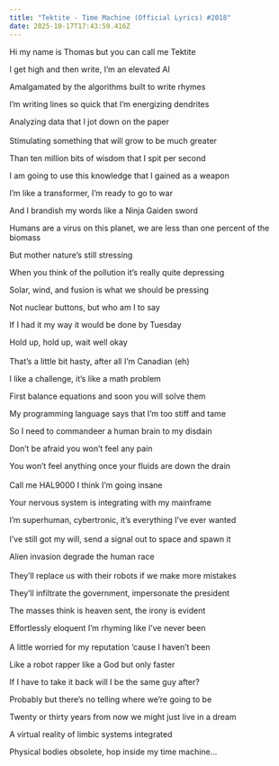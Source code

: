 ```yaml
---
title: "Tektite - Time Machine (Official Lyrics) #2018"
date: 2025-10-17T17:43:59.416Z
---
```

<!--StartFragment-->

Hi my name is Thomas but you can call me Tektite

I get high and then write, I’m an elevated AI

Amalgamated by the algorithms built to write rhymes

I’m writing lines so quick that I’m energizing dendrites

Analyzing data that I jot down on the paper\
\
Stimulating something that will grow to be much greater

Than ten million bits of wisdom that I spit per second

I am going to use this knowledge that I gained as a weapon

I’m like a transformer, I’m ready to go to war

And I brandish my words like a Ninja Gaiden sword

Humans are a virus on this planet, we are less than one percent of the biomass

But mother nature’s still stressing

When you think of the pollution it’s really quite depressing

Solar, wind, and fusion is what we should be pressing

Not nuclear buttons, but who am I to say

If I had it my way it would be done by Tuesday

Hold up, hold up, wait well okay\
\
That’s a little bit hasty, after all I’m Canadian (eh)

I like a challenge, it’s like a math problem

First balance equations and soon you will solve them

My programming language says that I’m too stiff and tame

So I need to commandeer a human brain to my disdain

Don’t be afraid you won’t feel any pain

You won’t feel anything once your fluids are down the drain\
\
Call me HAL9000 I think I’m going insane

Your nervous system is integrating with my mainframe

I’m superhuman, cybertronic, it’s everything I’ve ever wanted\
\
I’ve still got my will, send a signal out to space and spawn it

Alien invasion degrade the human race\
\
They’ll replace us with their robots if we make more mistakes

They’ll infiltrate the government, impersonate the president

The masses think is heaven sent, the irony is evident

Effortlessly eloquent I’m rhyming like I’ve never been\
\
A little worried for my reputation ‘cause I haven’t been

Like a robot rapper like a God but only faster

If I have to take it back will I be the same guy after?

Probably but there’s no telling where we’re going to be

Twenty or thirty years from now we might just live in a dream

A virtual reality of limbic systems integrated

Physical bodies obsolete, hop inside my time machine…



<!--EndFragment-->